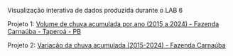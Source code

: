 Visualização interativa de dados produzida durante o LAB 6

Projeto 1: [Volume de chuva acumulada por ano (2015 a 2024) - Fazenda Carnaúba - Taperoá - PB](https://gutocz.github.io/visualizacao-de-dados/Lab6-GustavoSoares-projeto1.html)

Projeto 2: [Variação da chuva acumulada (2015-2024) - Fazenda Carnaúba](https://gutocz.github.io/visualizacao-de-dados/Lab6-GustavoSoares-projeto2.html)
